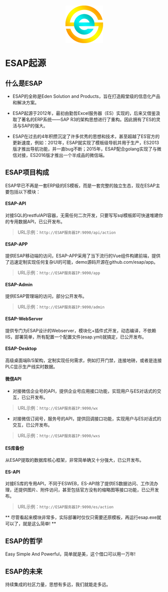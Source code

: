 <p align="center">
  <img src="./img/logo.png" width="120">
</p>

# ESAP起源

## 什么是ESAP
* ESAP的全称是Eden Solution and Products，旨在打造殿堂级的信息化产品和解决方案。

* ESAP起源于2012年，最初由勤哲Excel服务器（ES）实现的，后来又借鉴汲取了著名的ERP系统——SAP R3的架构思想进行了重构。因此拥有了ES的灵活与SAP的强大。

* ESAP在过去的4年积攒沉淀了许多优秀的思想和技术，甚至超越了ES官方的更新速度，例如：2012年，ESAP就实现了模板级导航并用于生产，ES2013版才推出导航功能，并一直bug不断；2015年，ESAP配合golang实现了与微信对接，ES2016版才推出一个半成品的微信端。

## ESAP项目构成
ESAP早已不再是一套ERP级的ES模板，而是一套完整的独立生态，现在ESAP主要包括以下模块：

#### ESAP-API
对接SQL的restfulAPI容器，无需任何二次开发，只要写写sql模板即可快速堆建你的专用数据API，已公开发布。
> URL示例：`http://ESAP服务器IP:9090/api/action`

#### ESAP-APP
提供ESAP移动端的访问，ESAP-APP采用了当下流行的Vue组件构建前端，提供了迅速定制实现任何复杂UI的可能，demo源码开源在github.com/esap/app。
> URL示例：`http://ESAP服务器IP:9090/app`

#### ESAP-Admin
提供ESAP管理端的访问，部分公开发布。
> URL示例：`http://ESAP服务器IP:9090/admin`

#### ESAP-WebServer
提供专门为ESAP设计的Webserver，模块化+插件式开发，动态编译，不依赖IIS，部署简单，所有配置一个配置文件(esap.yml)就搞定，已公开发布。

#### ESAP-Desktop
高级桌面端B/S架构，定制实现任何需求，例如打开门禁，连接地磅，或者是连接PLC显示生产线实时数据。

#### 微信API
* 对接微信企业号的API，提供企业号应用接口功能，实现用户与ES对话式的交互，已公开发布。

> URL示例：`http://ESAP服务器IP:9090/wx`

* 对接微信订阅号，服务号的API，提供回调接口功能，实现用户与ES对话式的交互，已公开发布。

> URL示例：`http://ESAP服务器IP:9090/wxs`

#### ES库备份
从ESAP提取的数据库核心框架，非常简单确又十分强大，已公开发布。

#### ES-API
对接ES库的专用API，不同于ESWEB，ES-API除了提供ES数据访问、工作流办理，还提供图片、附件访问，甚至包括官方没有的缩略图等接口功能，已公开发布。
> URL示例：`http://ESAP服务器IP:9090/es/action`

** 尽管看起来模块非常多，实际部署时仅仅只需要还原模板，再运行esap.exe就可以了，就是这么简单! **

## ESAP的哲学
Easy Simple And Powerful，简单就是美，这个借口可以用一万年!

## ESAP的未来
持续集成的社区力量，思想有多远，我们就能走多远。
